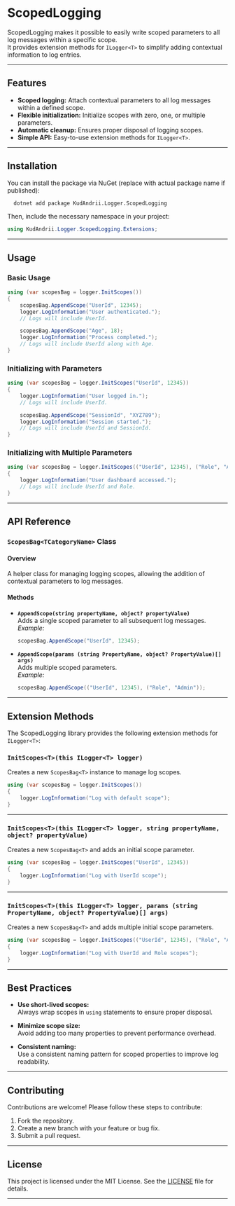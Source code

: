 # ScopedLogging

ScopedLogging makes it possible to easily write scoped parameters to all log messages within a specific scope.  
It provides extension methods for `ILogger<T>` to simplify adding contextual information to log entries.

---

## Features

- **Scoped logging:** Attach contextual parameters to all log messages within a defined scope.
- **Flexible initialization:** Initialize scopes with zero, one, or multiple parameters.
- **Automatic cleanup:** Ensures proper disposal of logging scopes.
- **Simple API:** Easy-to-use extension methods for `ILogger<T>`.

---

## Installation

You can install the package via NuGet (replace with actual package name if published):

```sh
  dotnet add package KudAndrii.Logger.ScopedLogging
```

Then, include the necessary namespace in your project:

```csharp
using KudAndrii.Logger.ScopedLogging.Extensions;
```

---

## Usage

### Basic Usage

```csharp
using (var scopesBag = logger.InitScopes())
{
    scopesBag.AppendScope("UserId", 12345);
    logger.LogInformation("User authenticated.");
    // Logs will include UserId.

    scopesBag.AppendScope("Age", 18);
    logger.LogInformation("Process completed.");
    // Logs will include UserId along with Age.
}
```

### Initializing with Parameters

```csharp
using (var scopesBag = logger.InitScopes("UserId", 12345))
{
    logger.LogInformation("User logged in.");
    // Logs will include UserId.

    scopesBag.AppendScope("SessionId", "XYZ789");
    logger.LogInformation("Session started.");
    // Logs will include UserId and SessionId.
}
```

### Initializing with Multiple Parameters

```csharp
using (var scopesBag = logger.InitScopes(("UserId", 12345), ("Role", "Admin")))
{
    logger.LogInformation("User dashboard accessed.");
    // Logs will include UserId and Role.
}
```

---

## API Reference

### `ScopesBag<TCategoryName>` Class

#### Overview

A helper class for managing logging scopes, allowing the addition of contextual parameters to log messages.

#### Methods

- **`AppendScope(string propertyName, object? propertyValue)`**  
  Adds a single scoped parameter to all subsequent log messages.  
  _Example:_
  ```csharp
  scopesBag.AppendScope("UserId", 12345);
  ```

- **`AppendScope(params (string PropertyName, object? PropertyValue)[] args)`**  
  Adds multiple scoped parameters.  
  _Example:_
  ```csharp
  scopesBag.AppendScope(("UserId", 12345), ("Role", "Admin"));
  ```

---

## Extension Methods

The ScopedLogging library provides the following extension methods for `ILogger<T>`:

### `InitScopes<T>(this ILogger<T> logger)`

Creates a new `ScopesBag<T>` instance to manage log scopes.

```csharp
using (var scopesBag = logger.InitScopes())
{
    logger.LogInformation("Log with default scope");
}
```

---

### `InitScopes<T>(this ILogger<T> logger, string propertyName, object? propertyValue)`

Creates a new `ScopesBag<T>` and adds an initial scope parameter.

```csharp
using (var scopesBag = logger.InitScopes("UserId", 12345))
{
    logger.LogInformation("Log with UserId scope");
}
```

---

### `InitScopes<T>(this ILogger<T> logger, params (string PropertyName, object? PropertyValue)[] args)`

Creates a new `ScopesBag<T>` and adds multiple initial scope parameters.

```csharp
using (var scopesBag = logger.InitScopes(("UserId", 12345), ("Role", "Admin")))
{
    logger.LogInformation("Log with UserId and Role scopes");
}
```

---

## Best Practices

- **Use short-lived scopes:**  
  Always wrap scopes in `using` statements to ensure proper disposal.

- **Minimize scope size:**  
  Avoid adding too many properties to prevent performance overhead.

- **Consistent naming:**  
  Use a consistent naming pattern for scoped properties to improve log readability.

---

## Contributing

Contributions are welcome! Please follow these steps to contribute:

1. Fork the repository.
2. Create a new branch with your feature or bug fix.
3. Submit a pull request.

---

## License

This project is licensed under the MIT License. See the [LICENSE](LICENSE) file for details.

---
